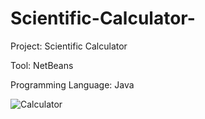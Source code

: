 # Scientific-Calculator-

Project: Scientific Calculator </br>

Tool: NetBeans </br>

Programming Language: Java </br>


![Calculator](https://github.com/sumedhgh29/Scientific-Calculator-/assets/112305621/4207d3c8-a8c2-4d59-b434-9d13bd90b4d1)


